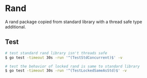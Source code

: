 # Rand

A rand package copied from standard library with a thread safe type additional.

## Test

``` bash
# test standard rand library isn't threads safe
$ go test -timeout 30s -run '^(TestStdConcurrent)$' -v

# test the behavior of locked rand is same to standard library
$ go test -timeout 30s -run '^(TestLockedSameAsStd)$' -v
```
